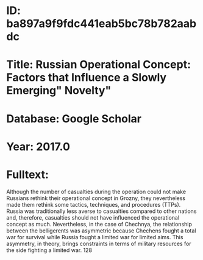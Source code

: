 # ID: ba897a9f9fdc441eab5bc78b782aabdc
# Title: Russian Operational Concept: Factors that Influence a Slowly Emerging" Novelty"
# Database: Google Scholar
# Year: 2017.0
# Fulltext:
Although the number of casualties during the operation could not make Russians rethink their operational concept in Grozny, they nevertheless made them rethink some tactics, techniques, and procedures (TTPs).
Russia was traditionally less averse to casualties compared to other nations and, therefore, casualties should not have influenced the operational concept as much.
Nevertheless, in the case of Chechnya, the relationship between the belligerents was asymmetric because Chechens fought a total war for survival while Russia fought a limited war for limited aims.
This asymmetry, in theory, brings constraints in terms of military resources for the side fighting a limited war.
128